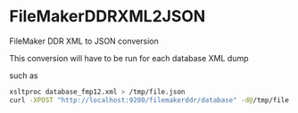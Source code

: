 # FileMakerDDRXML2JSON
FileMaker DDR XML to JSON conversion

This conversion will have to be run for each database XML dump

such as
```BASh
xsltproc database_fmp12.xml > /tmp/file.json
curl -XPOST "http://localhost:9200/filemakerddr/database" -d@/tmp/file.json
```
